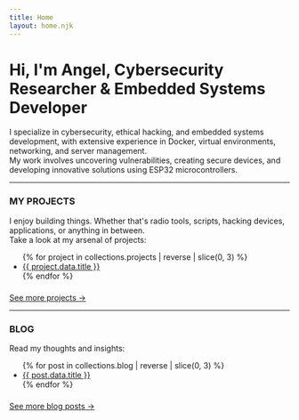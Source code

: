 ```yaml
---
title: Home
layout: home.njk
---
```


# Hi, I'm Angel, Cybersecurity Researcher & Embedded Systems Developer

I specialize in cybersecurity, ethical hacking, and embedded systems development, with extensive experience in Docker, virtual environments, networking, and server management.  
My work involves uncovering vulnerabilities, creating secure devices, and developing innovative solutions using ESP32 microcontrollers.

---

### MY PROJECTS

I enjoy building things. Whether that's radio tools, scripts, hacking devices, applications, or anything in between.  
Take a look at my arsenal of projects:

<ul>
{% for project in collections.projects | reverse | slice(0, 3) %}
  <li><a href="{{ project.url }}">{{ project.data.title }}</a></li>
{% endfor %}
</ul>
<a href="/projects" style="display:inline-block;margin-top:0.5rem;">See more projects →</a>

---

### BLOG

Read my thoughts and insights:

<ul>
{% for post in collections.blog | reverse | slice(0, 3) %}
  <li><a href="{{ post.url }}">{{ post.data.title }}</a></li>
{% endfor %}
</ul>
<a href="/blog" style="display:inline-block;margin-top:0.5rem;">See more blog posts →</a>
